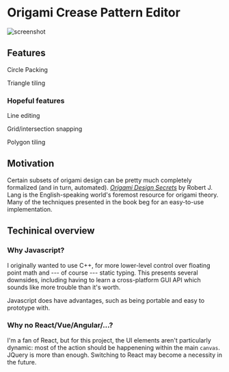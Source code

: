 # Origami Crease Pattern Editor

![screenshot](https://raw.githubusercontent.com/jeromew21/crease-pattern-editor/master/resources/2021-04-08_04-02.png)

## Features

Circle Packing

Triangle tiling

### Hopeful features

Line editing

Grid/intersection snapping

Polygon tiling

## Motivation

Certain subsets of origami design can be pretty much completely formalized (and in turn, automated). _[Origami Design Secrets](https://www.amazon.com/Origami-Design-Secrets-Mathematical-Methods/dp/1568814364)_ by Robert J. Lang is the English-speaking world's foremost resource for origami theory. Many of the techniques presented in the book beg for an easy-to-use implementation.

## Techinical overview

### Why Javascript?

I originally wanted to use C++, for more lower-level control over floating point math and --- of course --- static typing. This presents several downsides, including having to learn a cross-platform GUI API which sounds like more trouble than it's worth.

Javascript does have advantages, such as being portable and easy to prototype with.

### Why no React/Vue/Angular/...?

I'm a fan of React, but for this project, the UI elements aren't particularly dynamic: most of the action should be happenening within the main `canvas`. JQuery is more than enough. Switching to React may become a necessity in the future.
